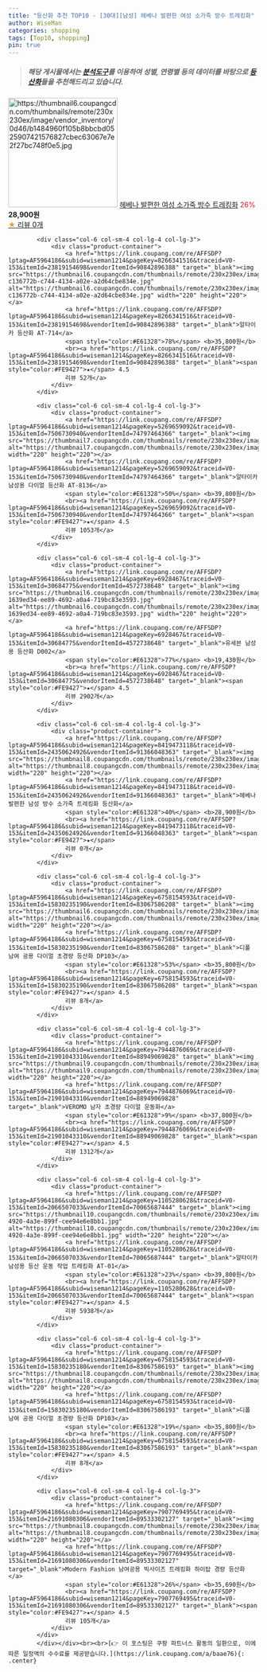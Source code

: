 ```yaml
---
title: "등산화 추천 TOP10 - [30대][남성] 헤베나 발편한 여성 소가죽 방수 트레킹화"
author: WiseMan
categories: shopping
tags: [Top10, shopping]
pin: true
---
```


> ##### 해당 게시물에서는 [**분석도구**](https://itemscout.io/)를 이용하여 **성별**, **연령별** 등의 데이터를 바탕으로 [**등산화**](https://link.coupang.com/a/baae76)들을 추천해드리고 있습니다.
<div class="container"><div class="row">
            <div class="col-6 col-sm-4 col-lg-4 col-lg-3">
                <div class="product-container">
                    <a href="https://link.coupang.com/re/AFFSDP?lptag=AF5964186&subid=wiseman1214&pageKey=8419484000&traceid=V0-153&itemId=24350662888&vendorItemId=91366085536" target="_blank"><img src="https://thumbnail6.coupangcdn.com/thumbnails/remote/230x230ex/image/vendor_inventory/0d46/b1484960f105b8bbcbd0525907421576827cbec63067e7e2f27bc748f0e5.jpg" alt="https://thumbnail6.coupangcdn.com/thumbnails/remote/230x230ex/image/vendor_inventory/0d46/b1484960f105b8bbcbd0525907421576827cbec63067e7e2f27bc748f0e5.jpg" width="220" height="220"></a>
                    <a href="https://link.coupang.com/re/AFFSDP?lptag=AF5964186&subid=wiseman1214&pageKey=8419484000&traceid=V0-153&itemId=24350662888&vendorItemId=91366085536" target="_blank">헤베나 발편한 여성 소가죽 방수 트레킹화</a>
                    <span style="color:#E61328">26%</span> <b>28,900원</b>
                    <br><a href="https://link.coupang.com/re/AFFSDP?lptag=AF5964186&subid=wiseman1214&pageKey=8419484000&traceid=V0-153&itemId=24350662888&vendorItemId=91366085536" target="_blank"><span style="color:#FE9427">★</span> 
                    리뷰 0개</a>
                </div>
            </div>
            
            <div class="col-6 col-sm-4 col-lg-4 col-lg-3">
                <div class="product-container">
                    <a href="https://link.coupang.com/re/AFFSDP?lptag=AF5964186&subid=wiseman1214&pageKey=8266341516&traceid=V0-153&itemId=23819154698&vendorItemId=90842896388" target="_blank"><img src="https://thumbnail6.coupangcdn.com/thumbnails/remote/230x230ex/image/retail/images/2363515830370926-c136772b-c744-4134-a02e-a2d64cbe834e.jpg" alt="https://thumbnail6.coupangcdn.com/thumbnails/remote/230x230ex/image/retail/images/2363515830370926-c136772b-c744-4134-a02e-a2d64cbe834e.jpg" width="220" height="220"></a>
                    <a href="https://link.coupang.com/re/AFFSDP?lptag=AF5964186&subid=wiseman1214&pageKey=8266341516&traceid=V0-153&itemId=23819154698&vendorItemId=90842896388" target="_blank">알타이카 등산화 AT-714</a>
                    <span style="color:#E61328">78%</span> <b>35,800원</b>
                    <br><a href="https://link.coupang.com/re/AFFSDP?lptag=AF5964186&subid=wiseman1214&pageKey=8266341516&traceid=V0-153&itemId=23819154698&vendorItemId=90842896388" target="_blank"><span style="color:#FE9427">★</span> 4.5
                    리뷰 52개</a>
                </div>
            </div>
            
            <div class="col-6 col-sm-4 col-lg-4 col-lg-3">
                <div class="product-container">
                    <a href="https://link.coupang.com/re/AFFSDP?lptag=AF5964186&subid=wiseman1214&pageKey=5269659092&traceid=V0-153&itemId=7506730940&vendorItemId=74797464366" target="_blank"><img src="https://thumbnail7.coupangcdn.com/thumbnails/remote/230x230ex/image/rs_quotation_api/eng9n2uk/d325f5fb630b47f3ad031ad36b31e734.jpg" alt="https://thumbnail7.coupangcdn.com/thumbnails/remote/230x230ex/image/rs_quotation_api/eng9n2uk/d325f5fb630b47f3ad031ad36b31e734.jpg" width="220" height="220"></a>
                    <a href="https://link.coupang.com/re/AFFSDP?lptag=AF5964186&subid=wiseman1214&pageKey=5269659092&traceid=V0-153&itemId=7506730940&vendorItemId=74797464366" target="_blank">알타이카 남성용 다이얼 등산화 AT-8136</a>
                    <span style="color:#E61328">50%</span> <b>39,800원</b>
                    <br><a href="https://link.coupang.com/re/AFFSDP?lptag=AF5964186&subid=wiseman1214&pageKey=5269659092&traceid=V0-153&itemId=7506730940&vendorItemId=74797464366" target="_blank"><span style="color:#FE9427">★</span> 4.5
                    리뷰 1053개</a>
                </div>
            </div>
            
            <div class="col-6 col-sm-4 col-lg-4 col-lg-3">
                <div class="product-container">
                    <a href="https://link.coupang.com/re/AFFSDP?lptag=AF5964186&subid=wiseman1214&pageKey=6928467&traceid=V0-153&itemId=30684775&vendorItemId=4572738648" target="_blank"><img src="https://thumbnail6.coupangcdn.com/thumbnails/remote/230x230ex/image/retail/images/3047123650901048-1639ed34-ee89-4692-a0a4-719bc83e3593.jpg" alt="https://thumbnail6.coupangcdn.com/thumbnails/remote/230x230ex/image/retail/images/3047123650901048-1639ed34-ee89-4692-a0a4-719bc83e3593.jpg" width="220" height="220"></a>
                    <a href="https://link.coupang.com/re/AFFSDP?lptag=AF5964186&subid=wiseman1214&pageKey=6928467&traceid=V0-153&itemId=30684775&vendorItemId=4572738648" target="_blank">유세븐 남성용 등산화 D002</a>
                    <span style="color:#E61328">77%</span> <b>19,430원</b>
                    <br><a href="https://link.coupang.com/re/AFFSDP?lptag=AF5964186&subid=wiseman1214&pageKey=6928467&traceid=V0-153&itemId=30684775&vendorItemId=4572738648" target="_blank"><span style="color:#FE9427">★</span> 4.5
                    리뷰 2902개</a>
                </div>
            </div>
            
            <div class="col-6 col-sm-4 col-lg-4 col-lg-3">
                <div class="product-container">
                    <a href="https://link.coupang.com/re/AFFSDP?lptag=AF5964186&subid=wiseman1214&pageKey=8419473118&traceid=V0-153&itemId=24350624926&vendorItemId=91366048363" target="_blank"><img src="https://thumbnail8.coupangcdn.com/thumbnails/remote/230x230ex/image/vendor_inventory/3bf7/66d5cd105b1bce62df07924bcdce22e09af34f7d5a901c55f5b239cd19b6.jpg" alt="https://thumbnail8.coupangcdn.com/thumbnails/remote/230x230ex/image/vendor_inventory/3bf7/66d5cd105b1bce62df07924bcdce22e09af34f7d5a901c55f5b239cd19b6.jpg" width="220" height="220"></a>
                    <a href="https://link.coupang.com/re/AFFSDP?lptag=AF5964186&subid=wiseman1214&pageKey=8419473118&traceid=V0-153&itemId=24350624926&vendorItemId=91366048363" target="_blank">헤베나 발편한 남성 방수 소가죽 트레킹화 등산화</a>
                    <span style="color:#E61328">40%</span> <b>28,900원</b>
                    <br><a href="https://link.coupang.com/re/AFFSDP?lptag=AF5964186&subid=wiseman1214&pageKey=8419473118&traceid=V0-153&itemId=24350624926&vendorItemId=91366048363" target="_blank"><span style="color:#FE9427">★</span> 
                    리뷰 0개</a>
                </div>
            </div>
            
            <div class="col-6 col-sm-4 col-lg-4 col-lg-3">
                <div class="product-container">
                    <a href="https://link.coupang.com/re/AFFSDP?lptag=AF5964186&subid=wiseman1214&pageKey=6758154593&traceid=V0-153&itemId=15830235190&vendorItemId=83067586208" target="_blank"><img src="https://thumbnail6.coupangcdn.com/thumbnails/remote/230x230ex/image/vendor_inventory/26ce/2310c048eb2f25798455a87607befa0aa85f037c0be2ac3d2c142cf5b402.png" alt="https://thumbnail6.coupangcdn.com/thumbnails/remote/230x230ex/image/vendor_inventory/26ce/2310c048eb2f25798455a87607befa0aa85f037c0be2ac3d2c142cf5b402.png" width="220" height="220"></a>
                    <a href="https://link.coupang.com/re/AFFSDP?lptag=AF5964186&subid=wiseman1214&pageKey=6758154593&traceid=V0-153&itemId=15830235190&vendorItemId=83067586208" target="_blank">디폴 남여 공용 다이얼 초경량 등산화 DP103</a>
                    <span style="color:#E61328">53%</span> <b>35,800원</b>
                    <br><a href="https://link.coupang.com/re/AFFSDP?lptag=AF5964186&subid=wiseman1214&pageKey=6758154593&traceid=V0-153&itemId=15830235190&vendorItemId=83067586208" target="_blank"><span style="color:#FE9427">★</span> 4.5
                    리뷰 8개</a>
                </div>
            </div>
            
            <div class="col-6 col-sm-4 col-lg-4 col-lg-3">
                <div class="product-container">
                    <a href="https://link.coupang.com/re/AFFSDP?lptag=AF5964186&subid=wiseman1214&pageKey=7944876069&traceid=V0-153&itemId=21901043310&vendorItemId=88949069828" target="_blank"><img src="https://thumbnail9.coupangcdn.com/thumbnails/remote/230x230ex/image/vendor_inventory/7f7f/bca624adfe878324f5d91618d145dd55aaed0c6007b381cbcb42c4ef2dfb.jpg" alt="https://thumbnail9.coupangcdn.com/thumbnails/remote/230x230ex/image/vendor_inventory/7f7f/bca624adfe878324f5d91618d145dd55aaed0c6007b381cbcb42c4ef2dfb.jpg" width="220" height="220"></a>
                    <a href="https://link.coupang.com/re/AFFSDP?lptag=AF5964186&subid=wiseman1214&pageKey=7944876069&traceid=V0-153&itemId=21901043310&vendorItemId=88949069828" target="_blank">VEROMO 남자 초경량 다이얼 운동화</a>
                    <span style="color:#E61328">9%</span> <b>37,800원</b>
                    <br><a href="https://link.coupang.com/re/AFFSDP?lptag=AF5964186&subid=wiseman1214&pageKey=7944876069&traceid=V0-153&itemId=21901043310&vendorItemId=88949069828" target="_blank"><span style="color:#FE9427">★</span> 4.5
                    리뷰 1312개</a>
                </div>
            </div>
            
            <div class="col-6 col-sm-4 col-lg-4 col-lg-3">
                <div class="product-container">
                    <a href="https://link.coupang.com/re/AFFSDP?lptag=AF5964186&subid=wiseman1214&pageKey=1105280628&traceid=V0-153&itemId=2066507033&vendorItemId=70065687444" target="_blank"><img src="https://thumbnail10.coupangcdn.com/thumbnails/remote/230x230ex/image/retail/images/2019/12/20/16/9/fc6a2a40-4920-4a3e-899f-cee94e6e8bb1.jpg" alt="https://thumbnail10.coupangcdn.com/thumbnails/remote/230x230ex/image/retail/images/2019/12/20/16/9/fc6a2a40-4920-4a3e-899f-cee94e6e8bb1.jpg" width="220" height="220"></a>
                    <a href="https://link.coupang.com/re/AFFSDP?lptag=AF5964186&subid=wiseman1214&pageKey=1105280628&traceid=V0-153&itemId=2066507033&vendorItemId=70065687444" target="_blank">알타이카 남성용 등산 운동 작업 트레킹화 AT-01</a>
                    <span style="color:#E61328">23%</span> <b>39,800원</b>
                    <br><a href="https://link.coupang.com/re/AFFSDP?lptag=AF5964186&subid=wiseman1214&pageKey=1105280628&traceid=V0-153&itemId=2066507033&vendorItemId=70065687444" target="_blank"><span style="color:#FE9427">★</span> 4.5
                    리뷰 5938개</a>
                </div>
            </div>
            
            <div class="col-6 col-sm-4 col-lg-4 col-lg-3">
                <div class="product-container">
                    <a href="https://link.coupang.com/re/AFFSDP?lptag=AF5964186&subid=wiseman1214&pageKey=6758154593&traceid=V0-153&itemId=15830235180&vendorItemId=83067586193" target="_blank"><img src="https://thumbnail8.coupangcdn.com/thumbnails/remote/230x230ex/image/vendor_inventory/a3c0/c1593b28c79630bba873a300621c78a4d829e86177696eba4ee9e2e1e10e.png" alt="https://thumbnail8.coupangcdn.com/thumbnails/remote/230x230ex/image/vendor_inventory/a3c0/c1593b28c79630bba873a300621c78a4d829e86177696eba4ee9e2e1e10e.png" width="220" height="220"></a>
                    <a href="https://link.coupang.com/re/AFFSDP?lptag=AF5964186&subid=wiseman1214&pageKey=6758154593&traceid=V0-153&itemId=15830235180&vendorItemId=83067586193" target="_blank">디폴 남여 공용 다이얼 초경량 등산화 DP103</a>
                    <span style="color:#E61328">19%</span> <b>35,800원</b>
                    <br><a href="https://link.coupang.com/re/AFFSDP?lptag=AF5964186&subid=wiseman1214&pageKey=6758154593&traceid=V0-153&itemId=15830235180&vendorItemId=83067586193" target="_blank"><span style="color:#FE9427">★</span> 4.5
                    리뷰 8개</a>
                </div>
            </div>
            
            <div class="col-6 col-sm-4 col-lg-4 col-lg-3">
                <div class="product-container">
                    <a href="https://link.coupang.com/re/AFFSDP?lptag=AF5964186&subid=wiseman1214&pageKey=7907769495&traceid=V0-153&itemId=21691080306&vendorItemId=89533302127" target="_blank"><img src="https://thumbnail8.coupangcdn.com/thumbnails/remote/230x230ex/image/vendor_inventory/16b1/b0be1a32db0927b0f742c9058a7944338443b0921bcaa2524851cf96b5c6.jpeg" alt="https://thumbnail8.coupangcdn.com/thumbnails/remote/230x230ex/image/vendor_inventory/16b1/b0be1a32db0927b0f742c9058a7944338443b0921bcaa2524851cf96b5c6.jpeg" width="220" height="220"></a>
                    <a href="https://link.coupang.com/re/AFFSDP?lptag=AF5964186&subid=wiseman1214&pageKey=7907769495&traceid=V0-153&itemId=21691080306&vendorItemId=89533302127" target="_blank">Modern Fashion 남여공용 빅사이즈 트레킹화 하이탑 경량 등산화</a>
                    <span style="color:#E61328">26%</span> <b>35,690원</b>
                    <br><a href="https://link.coupang.com/re/AFFSDP?lptag=AF5964186&subid=wiseman1214&pageKey=7907769495&traceid=V0-153&itemId=21691080306&vendorItemId=89533302127" target="_blank"><span style="color:#FE9427">★</span> 4.5
                    리뷰 105개</a>
                </div>
            </div>
            </div></div><br><br>[👉 이 포스팅은 쿠팡 파트너스 활동의 일환으로, 이에 따른 일정액의 수수료를 제공받습니다.](https://link.coupang.com/a/baae76){: .center}